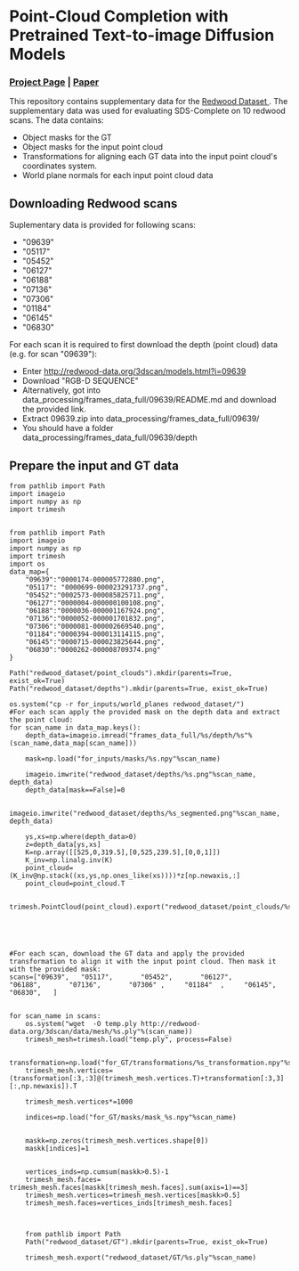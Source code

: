 # Point-Cloud Completion with Pretrained Text-to-image Diffusion Models
### [Project Page](https://sds-complete.github.io/) | [Paper](https://arxiv.org/pdf/2306.10533.pdf) 


This repository contains supplementary data for the <a href="http://redwood-data.org/3dscan/">Redwood Dataset </a>. The supplementary data was used for evaluating SDS-Complete on 10 redwood scans. The data contains:
* Object masks for the GT
* Object masks for the input point cloud 
* Transformations for aligning each GT data into the input point cloud's coordinates system. 
* World plane normals for each input point cloud data


## Downloading Redwood scans
Suplementary data is provided for following scans:
* "09639" 
* "05117"       
* "05452"
* "06127"
* "06188"
* "07136"
* "07306" 
* "01184"  
* "06145"   
* "06830"

For each scan it is required to first download the depth (point cloud) data (e.g. for scan "09639"):
* Enter http://redwood-data.org/3dscan/models.html?i=09639
* Download "RGB-D SEQUENCE"
* Alternatively, got into  data_processing/frames_data_full/09639/README.md and download the provided link.
* Extract 09639.zip into data_processing/frames_data_full/09639/
* You should have a folder data_processing/frames_data_full/09639/depth



## Prepare the input and GT data

```
from pathlib import Path
import imageio
import numpy as np
import trimesh


from pathlib import Path
import imageio
import numpy as np
import trimesh
import os
data_map={
    "09639":"0000174-000005772880.png",
    "05117": "0000699-000023291737.png",
    "05452":"0002573-000085825711.png",
    "06127":"0000004-000000100108.png",
    "06188":"0000036-000001167924.png",
    "07136":"0000052-000001701832.png",
    "07306":"0000081-000002669540.png",
    "01184":"0000394-000013114115.png",
    "06145":"0000715-000023825644.png",
    "06830":"0000262-000008709374.png"
}

Path("redwood_dataset/point_clouds").mkdir(parents=True, exist_ok=True)
Path("redwood_dataset/depths").mkdir(parents=True, exist_ok=True)

os.system("cp -r for_inputs/world_planes redwood_dataset/")
#For each scan apply the provided mask on the depth data and extract the point cloud: 
for scan_name in data_map.keys():
    depth_data=imageio.imread("frames_data_full/%s/depth/%s"%(scan_name,data_map[scan_name]))

    mask=np.load("for_inputs/masks/%s.npy"%scan_name)
    
    imageio.imwrite("redwood_dataset/depths/%s.png"%scan_name, depth_data)
    depth_data[mask==False]=0

    imageio.imwrite("redwood_dataset/depths/%s_segmented.png"%scan_name, depth_data)

    ys,xs=np.where(depth_data>0)
    z=depth_data[ys,xs]
    K=np.array([[525,0,319.5],[0,525,239.5],[0,0,1]])
    K_inv=np.linalg.inv(K)
    point_cloud= (K_inv@np.stack((xs,ys,np.ones_like(xs))))*z[np.newaxis,:]
    point_cloud=point_cloud.T
    
    trimesh.PointCloud(point_cloud).export("redwood_dataset/point_clouds/%s.ply"%scan_name)





#For each scan, download the GT data and apply the provided transformation to align it with the input point cloud. Then mask it with the provided mask:
scans=["09639",   "05117",       "05452",       "06127",       "06188",       "07136",       "07306" ,     "01184"  ,     "06145",    "06830",   ]


for scan_name in scans:
    os.system("wget  -O temp.ply http://redwood-data.org/3dscan/data/mesh/%s.ply"%(scan_name))
    trimesh_mesh=trimesh.load("temp.ply", process=False)

    transformation=np.load("for_GT/transformations/%s_transformation.npy"%scan_name)
    trimesh_mesh.vertices=(transformation[:3,:3]@(trimesh_mesh.vertices.T)+transformation[:3,3][:,np.newaxis]).T

    trimesh_mesh.vertices*=1000

    indices=np.load("for_GT/masks/mask_%s.npy"%scan_name)

    
    maskk=np.zeros(trimesh_mesh.vertices.shape[0])
    maskk[indices]=1


    vertices_inds=np.cumsum(maskk>0.5)-1
    trimesh_mesh.faces= trimesh_mesh.faces[maskk[trimesh_mesh.faces].sum(axis=1)==3]
    trimesh_mesh.vertices=trimesh_mesh.vertices[maskk>0.5]
    trimesh_mesh.faces=vertices_inds[trimesh_mesh.faces]
    


    from pathlib import Path
    Path("redwood_dataset/GT").mkdir(parents=True, exist_ok=True)
    
    trimesh_mesh.export("redwood_dataset/GT/%s.ply"%scan_name)

```





